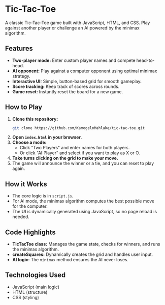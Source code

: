 
# Tic-Tac-Toe

A classic Tic-Tac-Toe game built with JavaScript, HTML, and CSS. Play against another player or challenge an AI powered by the minimax algorithm.

## Features

- **Two-player mode:** Enter custom player names and compete head-to-head.
- **AI opponent:** Play against a computer opponent using optimal minimax strategy.
- **Interactive UI:** Simple, button-based grid for smooth gameplay.
- **Score tracking:** Keep track of scores across rounds.
- **Game reset:** Instantly reset the board for a new game.

## How to Play

1. **Clone this repository:**
   ```bash
   git clone https://github.com/KamogeloMahlake/tic-tac-toe.git
   ```
2. **Open `index.html` in your browser.**
3. **Choose a mode:**
   - Click "Two Players" and enter names for both players.
   - Or click "AI Player" and select if you want to play as X or O.
4. **Take turns clicking on the grid to make your move.**
5. The game will announce the winner or a tie, and you can reset to play again.

## How it Works

- The core logic is in `script.js`.
- For AI mode, the minimax algorithm computes the best possible move for the computer.
- The UI is dynamically generated using JavaScript, so no page reload is needed.

## Code Highlights

- **TicTacToe class:** Manages the game state, checks for winners, and runs the minimax algorithm.
- **createSquares:** Dynamically creates the grid and handles user input.
- **AI logic:** The `minimax` method ensures the AI never loses.

## Technologies Used

- JavaScript (main logic)
- HTML (structure)
- CSS (styling)
